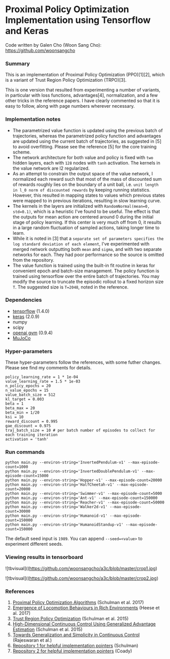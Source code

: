 # Proximal Policy Optimization Implementation using Tensorflow and Keras

Code written by Galen Cho (Woon Sang Cho): https://github.com/woonsangcho

### Summary

This is an implementation of Proximal Policy Optimization (PPO)[1][2], which is a variant of Trust Region Policy Optimization (TRPO)[3].

This is one version that resulted from experimenting a number of variants, in particular with loss functions, advantages[4], normalization, and a few other tricks in the reference papers.  I have clearly commented so that it is easy to follow, along with page numbers wherever necessary.


### Implementation notes
- The parametrized value function is updated using the previous batch of trajectories, whereas the parametrized policy function and advantages are updated using the current batch of trajectories, as suggested in [5] to avoid overfitting. Please see the reference [5] for the core training scheme. 
- The network architecture for both value and policy is fixed with ```two``` hidden layers, each with ```128``` nodes with ```tanh``` activation. The kernels in the value network are l2 regularized. 
- As an attempt to constrain the output space of the value network, I normalized each reward such that most of the mass of discounted sum of rewards roughly lies on the boundary of a unit ball, i.e. ```unit length in l_0 norm of discounted rewards``` by keeping running statistics. However, this resulted in mapping states to values which previous states were mapped to in previous iterations, resulting in slow learning curve. 
- The kernels in the layers are initialized with ```RandomNormal(mean=0, std=0.1)```, which is a heuristic I've found to be useful. The effect is that the outputs for mean action are centered around 0 during the initial stage of policy learning. If this center is very much off from 0, it results in a large random fluctuation of sampled actions, taking longer time to learn.
- While it is noted in [3] that a ```separate set of parameters specifies the log standard deviation of each element```, I've experimented with merged network outputting both ```mean``` and ```sigma```, and with two separate networks for each. They had poor performance so the source is omitted from the repository. 
- The value function is trained using the built-in fit routine in keras for convenient epoch and batch-size management. The policy function is trained using tensorflow over the entire batch of trajectories. You may modify the source to truncate the episodic rollout to a fixed horizon size ```T```. The suggested size is ```T=2048```, noted in the reference.

### Dependencies
- [tensorflow](https://github.com/tensorflow/tensorflow) (1.4.0)
- [keras](https://github.com/keras-team/keras) (2.0.9)
- numpy
- scipy
- [openai gym](https://github.com/openai/gym) (0.9.4)
- [MuJoCo](https://github.com/openai/mujoco-py)

### Hyper-parameters
These hyper-parameters follow the references, with some futher changes. Please see find my comments for details.
```
policy_learning_rate = 1 * 1e-04
value_learning_rate = 1.5 * 1e-03
n_policy_epochs = 20
n_value_epochs = 15
value_batch_size = 512
kl_target = 0.003
beta = 1
beta_max = 20
beta_min = 1/20
ksi = 10
reward_discount = 0.995
gae_discount = 0.975
traj_batch_size = 10 # per batch number of episodes to collect for each training iteration
activation = 'tanh'
```

### Run commands
```
python main.py --environ-string='InvertedPendulum-v1' --max-episode-count=1000
python main.py --environ-string='InvertedDoublePendulum-v1' --max-episode-count=15000
python main.py --environ-string='Hopper-v1' --max-episode-count=20000
python main.py --environ-string='HalfCheetah-v1' --max-episode-count=20000
python main.py --environ-string='Swimmer-v1' --max-episode-count=5000
python main.py --environ-string='Ant-v1' --max-episode-count=150000
python main.py --environ-string='Reacher-v1' --max-episode-count=50000
python main.py --environ-string='Walker2d-v1' --max-episode-count=30000
python main.py --environ-string='Humanoid-v1' --max-episode-count=150000
python main.py --environ-string='HumanoidStandup-v1' --max-episode-count=150000
```
The default seed input is ```1989```. You can append ```--seed=<value>``` to experiment different seeds.

### Viewing results in tensorboard
![tbvisual]((https://github.com/woonsangcho/a3c/blob/master/crop1.jpg)

![tbvisual]((https://github.com/woonsangcho/a3c/blob/master/crop2.jpg)



### References
1. [Proximal Policy Optimization Algorithms](https://arxiv.org/pdf/1707.06347.pdf) (Schulman et al. 2017)
2. [Emergence of Locomotion Behaviours in Rich Environments](https://arxiv.org/pdf/1707.02286.pdf) (Heese et al. 2017)
3. [Trust Region Policy Optimization](https://arxiv.org/pdf/1502.05477.pdf) (Schulman et al. 2015)
4. [High-Dimensional Continuous Control Using Generalized Advantage Estimation](https://arxiv.org/pdf/1506.02438.pdf) (Schulman et al. 2015)
5. [Towards Generalization and Simplicity in Continuous Control](https://arxiv.org/pdf/1703.02660.pdf) (Rajeswaran et al.)
6. [Repository 1 for helpful implementation pointers](https://github.com/joschu/modular_rl) (Schulman)
7. [Repository 2 for helpful implementation pointers](https://github.com/pat-coady/trpo) (Coady)
